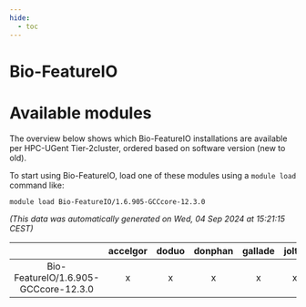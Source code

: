 ```yaml
---
hide:
  - toc
---
```


Bio-FeatureIO
=============

# Available modules


The overview below shows which Bio-FeatureIO installations are available per HPC-UGent Tier-2cluster, ordered based on software version (new to old).

To start using Bio-FeatureIO, load one of these modules using a `module load` command like:

```shell
module load Bio-FeatureIO/1.6.905-GCCcore-12.3.0
```

*(This data was automatically generated on Wed, 04 Sep 2024 at 15:21:15 CEST)*  

| |accelgor|doduo|donphan|gallade|joltik|shinx|skitty|
| :---: | :---: | :---: | :---: | :---: | :---: | :---: | :---: |
|Bio-FeatureIO/1.6.905-GCCcore-12.3.0|x|x|x|x|x|x|x|
